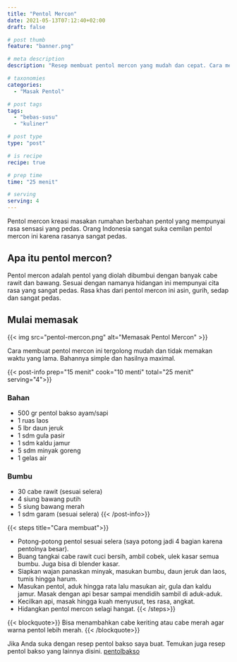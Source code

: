 ```yaml
---
title: "Pentol Mercon"
date: 2021-05-13T07:12:40+02:00
draft: false

# post thumb
feature: "banner.png"

# meta description
description: "Resep membuat pentol mercon yang mudah dan cepat. Cara membuat jajanan kekinian pentol mercon yang pedas dan lezat."

# taxonomies
categories:
  - "Masak Pentol"

# post tags
tags:
  - "bebas-susu"
  - "kuliner"

# post type
type: "post"

# is recipe
recipe: true

# prep time
time: "25 menit"

# serving
serving: 4
---
```

Pentol mercon kreasi masakan rumahan berbahan pentol yang mempunyai rasa sensasi yang pedas. Orang Indonesia sangat suka cemilan pentol mercon ini karena rasanya sangat pedas.

## Apa itu pentol mercon?

Pentol mercon adalah pentol yang diolah dibumbui dengan banyak cabe rawit dan bawang. Sesuai dengan namanya hidangan ini mempunyai cita rasa yang sangat pedas. Rasa khas dari pentol mercon ini asin, gurih, sedap dan sangat pedas.

## Mulai memasak

{{< img src="pentol-mercon.png" alt="Memasak Pentol Mercon" >}}

Cara membuat pentol mercon ini tergolong mudah dan tidak memakan waktu yang lama. Bahannya simple dan hasilnya maximal.

{{< post-info prep="15 menit" cook="10 menti" total="25 menit" serving="4">}}

### Bahan

-   500 gr pentol bakso ayam/sapi
-   1 ruas laos
-   5 lbr daun jeruk
-   1 sdm gula pasir
-   1 sdm kaldu jamur
-   5 sdm minyak goreng
-   1 gelas air

### Bumbu

-   30 cabe rawit (sesuai selera)
-   4 siung bawang putih
-   5 siung bawang merah
-   1 sdm garam (sesuai selera)
{{< /post-info>}}

{{< steps title="Cara membuat">}}
-   Potong-potong pentol sesuai selera (saya potong jadi 4 bagian karena pentolnya besar).
-   Buang tangkai cabe rawit cuci bersih, ambil cobek, ulek kasar semua bumbu. Juga bisa di blender kasar.
-   Siapkan wajan panaskan minyak, masukan bumbu, daun jeruk dan laos, tumis hingga harum.
-   Masukan pentol, aduk hingga rata lalu masukan air, gula dan kaldu jamur. Masak dengan api besar sampai mendidih sambil di aduk-aduk.
-   Kecilkan api, masak hingga kuah menyusut, tes rasa, angkat.
-   Hidangkan pentol mercon selagi hangat.
{{< /steps>}}

{{< blockquote>}}
Bisa menambahkan cabe keriting atau cabe merah agar warna pentol lebih merah.
{{< /blockquote>}}

Jika Anda suka dengan resep pentol bakso saya buat. Temukan juga resep pentol bakso yang lainnya disini. [pentolbakso](/categories/masak-pentol/)


